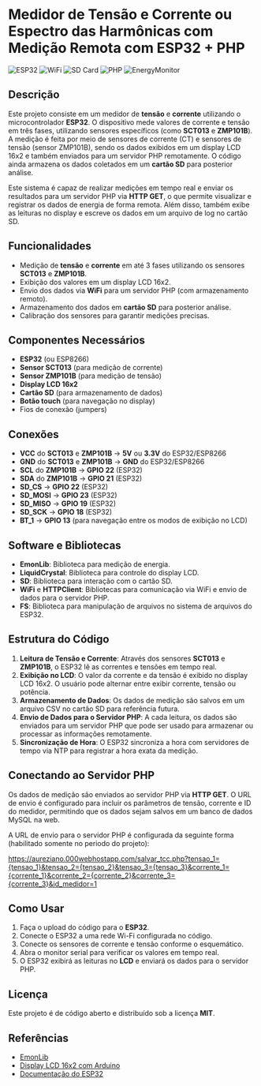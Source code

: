 # Medidor de Tensão e Corrente ou Espectro das Harmônicas com Medição Remota com ESP32 + PHP

![ESP32](https://img.shields.io/badge/ESP32-%23000000?style=flat&logo=espressif&logoColor=white)
![WiFi](https://img.shields.io/badge/WiFi-%23000000?style=flat&logo=wifi&logoColor=white)
![SD Card](https://img.shields.io/badge/SD_Card-%23000000?style=flat&logo=sd-card&logoColor=white)
![PHP](https://img.shields.io/badge/PHP-%23000000?style=flat&logo=php&logoColor=white)
![EnergyMonitor](https://img.shields.io/badge/EnergyMonitor-%23000000?style=flat&logo=arduino&logoColor=white)

## Descrição

Este projeto consiste em um medidor de **tensão** e **corrente** utilizando o microcontrolador **ESP32**. O dispositivo mede valores de corrente e tensão em três fases, utilizando sensores específicos (como **SCT013** e **ZMP101B**). A medição é feita por meio de sensores de corrente (CT) e sensores de tensão (sensor ZMP101B), sendo os dados exibidos em um display LCD 16x2 e também enviados para um servidor PHP remotamente. O código ainda armazena os dados coletados em um **cartão SD** para posterior análise.

Este sistema é capaz de realizar medições em tempo real e enviar os resultados para um servidor PHP via **HTTP GET**, o que permite visualizar e registrar os dados de energia de forma remota. Além disso, também exibe as leituras no display e escreve os dados em um arquivo de log no cartão SD.

## Funcionalidades

- Medição de **tensão** e **corrente** em até 3 fases utilizando os sensores **SCT013** e **ZMP101B**.
- Exibição dos valores em um display LCD 16x2.
- Envio dos dados via **WiFi** para um servidor PHP (com armazenamento remoto).
- Armazenamento dos dados em **cartão SD** para posterior análise.
- Calibração dos sensores para garantir medições precisas.

## Componentes Necessários

- **ESP32** (ou ESP8266)
- **Sensor SCT013** (para medição de corrente)
- **Sensor ZMP101B** (para medição de tensão)
- **Display LCD 16x2**
- **Cartão SD** (para armazenamento de dados)
- **Botão touch** (para navegação no display)
- Fios de conexão (jumpers)

## Conexões

- **VCC** do **SCT013** e **ZMP101B** -> **5V** ou **3.3V** do ESP32/ESP8266
- **GND** do **SCT013** e **ZMP101B** -> **GND** do ESP32/ESP8266
- **SCL** do **ZMP101B** -> **GPIO 22** (ESP32)
- **SDA** do **ZMP101B** -> **GPIO 21** (ESP32)
- **SD_CS** -> **GPIO 22** (ESP32)
- **SD_MOSI** -> **GPIO 23** (ESP32)
- **SD_MISO** -> **GPIO 19** (ESP32)
- **SD_SCK** -> **GPIO 18** (ESP32)
- **BT_1** -> **GPIO 13** (para navegação entre os modos de exibição no LCD)

## Software e Bibliotecas

- **EmonLib**: Biblioteca para medição de energia.
- **LiquidCrystal**: Biblioteca para controle do display LCD.
- **SD**: Biblioteca para interação com o cartão SD.
- **WiFi** e **HTTPClient**: Bibliotecas para comunicação via WiFi e envio de dados para o servidor PHP.
- **FS**: Biblioteca para manipulação de arquivos no sistema de arquivos do ESP32.

## Estrutura do Código

1. **Leitura de Tensão e Corrente**: Através dos sensores **SCT013** e **ZMP101B**, o ESP32 lê as correntes e tensões em tempo real.
2. **Exibição no LCD**: O valor da corrente e da tensão é exibido no display LCD 16x2. O usuário pode alternar entre exibir corrente, tensão ou potência.
3. **Armazenamento de Dados**: Os dados de medição são salvos em um arquivo CSV no cartão SD para referência futura.
4. **Envio de Dados para o Servidor PHP**: A cada leitura, os dados são enviados para um servidor PHP que pode ser usado para armazenar ou processar as informações remotamente.
5. **Sincronização de Hora**: O ESP32 sincroniza a hora com servidores de tempo via NTP para registrar a hora exata da medição.

## Conectando ao Servidor PHP

Os dados de medição são enviados ao servidor PHP via **HTTP GET**. O URL de envio é configurado para incluir os parâmetros de tensão, corrente e ID do medidor, permitindo que os dados sejam salvos em um banco de dados MySQL na web.

A URL de envio para o servidor PHP é configurada da seguinte forma (habilitado somente no periodo do projeto):

https://aureziano.000webhostapp.com/salvar_tcc.php?tensao_1={tensao_1}&tensao_2={tensao_2}&tensao_3={tensao_3}&corrente_1={corrente_1}&corrente_2={corrente_2}&corrente_3={corrente_3}&id_medidor=1


## Como Usar

1. Faça o upload do código para o **ESP32**.
2. Conecte o ESP32 a uma rede Wi-Fi configurada no código.
3. Conecte os sensores de corrente e tensão conforme o esquemático.
4. Abra o monitor serial para verificar os valores em tempo real.
5. O ESP32 exibirá as leituras no **LCD** e enviará os dados para o servidor PHP.

## Licença

Este projeto é de código aberto e distribuído sob a licença **MIT**.

## Referências

- [EmonLib](https://github.com/openenergymonitor/EmonLib)
- [Display LCD 16x2 com Arduino](https://www.arduino.cc/en/Reference/LiquidCrystal)
- [Documentação do ESP32](https://docs.espressif.com/projects/esp-idf/en/latest/)


